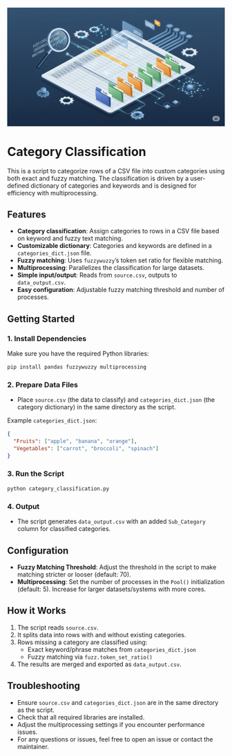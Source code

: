 ![Category Classification](img.png)

# Category Classification

This is a script to categorize rows of a CSV file into custom categories using both exact and fuzzy matching. The classification is driven by a user-defined dictionary of categories and keywords and is designed for efficiency with multiprocessing.

## Features

- **Category classification**: Assign categories to rows in a CSV file based on keyword and fuzzy text matching.
- **Customizable dictionary**: Categories and keywords are defined in a `categories_dict.json` file.
- **Fuzzy matching**: Uses `fuzzywuzzy`’s token set ratio for flexible matching.
- **Multiprocessing**: Parallelizes the classification for large datasets.
- **Simple input/output**: Reads from `source.csv`, outputs to `data_output.csv`.
- **Easy configuration**: Adjustable fuzzy matching threshold and number of processes.

## Getting Started

### 1. Install Dependencies

Make sure you have the required Python libraries:

```bash
pip install pandas fuzzywuzzy multiprocessing
```

### 2. Prepare Data Files

- Place `source.csv` (the data to classify) and `categories_dict.json` (the category dictionary) in the same directory as the script.

Example `categories_dict.json`:

```json
{
  "Fruits": ["apple", "banana", "orange"],
  "Vegetables": ["carrot", "broccoli", "spinach"]
}
```

### 3. Run the Script

```bash
python category_classification.py
```

### 4. Output

- The script generates `data_output.csv` with an added `Sub_Category` column for classified categories.

## Configuration

- **Fuzzy Matching Threshold**: Adjust the threshold in the script to make matching stricter or looser (default: 70).
- **Multiprocessing**: Set the number of processes in the `Pool()` initialization (default: 5). Increase for larger datasets/systems with more cores.

## How it Works

1. The script reads `source.csv`.
2. It splits data into rows with and without existing categories.
3. Rows missing a category are classified using:
   - Exact keyword/phrase matches from `categories_dict.json`
   - Fuzzy matching via `fuzz.token_set_ratio()`
4. The results are merged and exported as `data_output.csv`.

## Troubleshooting

- Ensure `source.csv` and `categories_dict.json` are in the same directory as the script.
- Check that all required libraries are installed.
- Adjust the multiprocessing settings if you encounter performance issues.
- For any questions or issues, feel free to open an issue or contact the maintainer.
